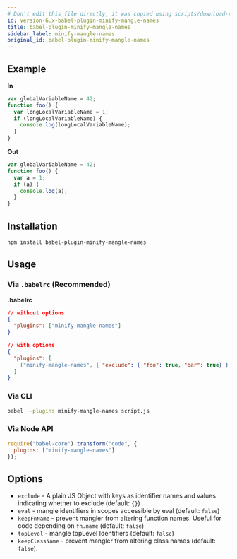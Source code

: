 ```yaml
---
# Don't edit this file directly, it was copied using scripts/download-readmes.js: 
id: version-6.x-babel-plugin-minify-mangle-names
title: babel-plugin-minify-mangle-names
sidebar_label: minify-mangle-names
original_id: babel-plugin-minify-mangle-names
---
```


## Example

**In**

```javascript
var globalVariableName = 42;
function foo() {
  var longLocalVariableName = 1;
  if (longLocalVariableName) {
    console.log(longLocalVariableName);
  }
}
```

**Out**

```javascript
var globalVariableName = 42;
function foo() {
  var a = 1;
  if (a) {
    console.log(a);
  }
}
```

## Installation

```sh
npm install babel-plugin-minify-mangle-names
```

## Usage

### Via `.babelrc` (Recommended)

**.babelrc**

```json
// without options
{
  "plugins": ["minify-mangle-names"]
}
```

```json
// with options
{
  "plugins": [
    ["minify-mangle-names", { "exclude": { "foo": true, "bar": true} }]
  ]
}
```

### Via CLI

```sh
babel --plugins minify-mangle-names script.js
```

### Via Node API

```javascript
require("babel-core").transform("code", {
  plugins: ["minify-mangle-names"]
});
```

## Options

+ `exclude` - A plain JS Object with keys as identifier names and values indicating whether to exclude (default: `{}`)
+ `eval` - mangle identifiers in scopes accessible by eval (default: `false`)
+ `keepFnName` - prevent mangler from altering function names. Useful for code depending on `fn.name` (default: `false`)
+ `topLevel` - mangle topLevel Identifiers (default: `false`)
+ `keepClassName` - prevent mangler from altering class names (default: `false`).

